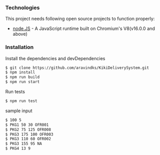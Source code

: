 ### Technologies

This project needs following open source projects to function properly:

- [node.JS](https://nodejs.org/) - A JavaScript runtime built on Chromium's V8(v16.0.0 and above)

### Installation

Install the dependencies and devDependencies

```sh
$ git clone https://github.com/aravindks/KikiDeliverySystem.git
$ npm install
$ npm run build
$ npm run start
```

Run tests

```sh
$ npm run test
```

sample input

```sh
$ 100 5
$ PKG1 50 30 OFR001
$ PKG2 75 125 OFR008
$ PKG3 175 100 OFR003
$ PKG3 110 60 OFR002
$ PKG3 155 95 NA
$ PKG4 13 9
```

